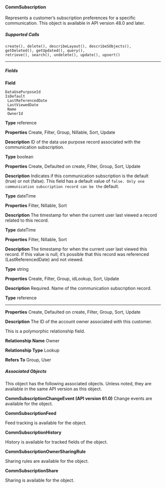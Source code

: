 #### CommSubscription

Represents a customer’s subscription preferences for a specific communication. This object is available in API version 48.0 and later.

##### Supported Calls
```
create(), delete(), describeLayout(), describeSObjects(), getDeleted(), getUpdated(), query(),
retrieve(), search(), undelete(), update(), upsert()

```

-----

##### Fields

**Field**
```
DataUsePurposeId
IsDefault
 LastReferencedDate
 LastViewedDate
 Name
 OwnerId

```

**Type**
reference

**Properties**
Create, Filter, Group, Nillable, Sort, Update

**Description**
ID of the data use purpose record associated with the communication subscription.

**Type**
boolean

**Properties**
Create, Defaulted on create, Filter, Group, Sort, Update

**Description**
Indicates if this communication subscription is the default (true) or not (false). This field
has a default value of `false. Only one communication subscription record can be the`
default.

**Type**
dateTime

**Properties**
Filter, Nillable, Sort

**Description**
The timestamp for when the current user last viewed a record related to this record.

**Type**
dateTime

**Properties**
Filter, Nillable, Sort

**Description**
The timestamp for when the current user last viewed this record. If this value is null, it’s
possible that this record was referenced (LastReferencedDate) and not viewed.

**Type**
string

**Properties**
Create, Filter, Group, idLookup, Sort, Update

**Description**
Required. Name of the communication subscription record.

**Type**
reference


-----

**Properties**
Create, Defaulted on create, Filter, Group, Sort, Update

**Description**
The ID of the account owner associated with this customer.

This is a polymorphic relationship field.

**Relationship Name**
Owner

**Relationship Type**
Lookup

**Refers To**
Group, User

##### Associated Objects

This object has the following associated objects. Unless noted, they are available in the same API version as this object.

**CommSubscriptionChangeEvent (API version 61.0)**
Change events are available for the object.

**CommSubscriptionFeed**

Feed tracking is available for the object.

**CommSubscriptionHistory**

History is available for tracked fields of the object.

**CommSubscriptionOwnerSharingRule**

Sharing rules are available for the object.

**CommSubscriptionShare**

Sharing is available for the object.
